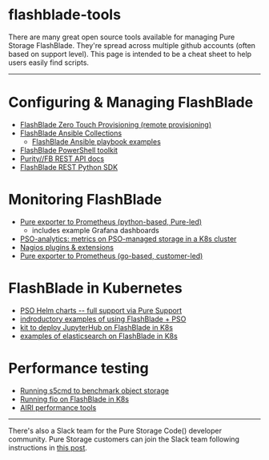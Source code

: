 # flashblade-tools
There are many great open source tools available for managing Pure Storage FlashBlade. They're spread across multiple github accounts (often based on support level). This page is intended to be a cheat sheet to help users easily find scripts. 
_____

# Configuring & Managing FlashBlade
- [FlashBlade Zero Touch Provisioning (remote provisioning)](https://github.com/PureStorage-OpenConnect/zero-touch-provisioner)
- [FlashBlade Ansible Collections](https://galaxy.ansible.com/purestorage/flashblade)
  - [FlashBlade Ansible playbook examples](https://github.com/PureStorage-OpenConnect/ansible-playbook-examples/tree/master/flashblade)
- [FlashBlade PowerShell toolkit](https://github.com/PureStorage-OpenConnect/flashblade-powershell-toolkit)
- [Purity//FB REST API docs](https://purity-fb.readthedocs.io/en/latest/)
- [FlashBlade REST Python SDK](https://github.com/purestorage/purity_fb_python_client)


# Monitoring FlashBlade 
- [Pure exporter to Prometheus (python-based, Pure-led)](https://github.com/PureStorage-OpenConnect/pure-exporter)
  - includes example Grafana dashboards
- [PSO-analytics: metrics on PSO-managed storage in a K8s cluster](https://github.com/joshuarobinson/pso-analytics)
- [Nagios plugins & extensions](https://github.com/PureStorage-OpenConnect/nagios-plugins)
- [Pure exporter to Prometheus (go-based, customer-led)](https://github.com/manahl/prometheus-flashblade-exporter)


# FlashBlade in Kubernetes
- [PSO Helm charts -- full support via Pure Support](https://github.com/purestorage/helm-charts)
- [indroductory examples of using FlashBlade + PSO](https://github.com/joshuarobinson/flashblade-pso)
- [kit to deploy JupyterHub on FlashBlade in K8s](https://github.com/PureStorage-OpenConnect/ai-platform/)
- [examples of elasticsearch on FlashBlade in K8s](https://github.com/joshuarobinson/elasticsearch_k8s_examples)


# Performance testing 
- [Running s5cmd to benchmark object storage](https://github.com/joshuarobinson/s5cmd_benchmarking)
- [Running fio on FlashBlade in K8s](https://github.com/joshuarobinson/fio-kubernetes)
- [AIRI performance tools](https://github.com/PureStorage-OpenConnect/AIRI/tree/master/network-validation-tools)

_____

There's also a Slack team for the Pure Storage Code() developer community. Pure Storage customers can join the Slack team following instructions in [this post](https://blog.purestorage.com/join-the-pure-storage-code-slack-team/).
